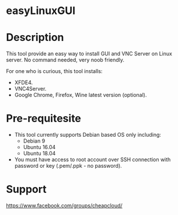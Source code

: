 # easyLinuxGUI
# Description
This tool provide an easy way to install GUI and VNC Server on Linux server. No command needed, very noob friendly.

For one who is curious, this tool installs:
- XFDE4.
- VNC4Server.
- Google Chrome, Firefox, Wine latest version (optional).

# Pre-requitesite
- This tool currently supports Debian based OS only including:
  - Debian 9
  - Ubuntu 16.04
  - Ubuntu 18.04
- You must have access to root account over SSH connection with password or key (.pem/.ppk - no password).

# Support
https://www.facebook.com/groups/cheapcloud/
